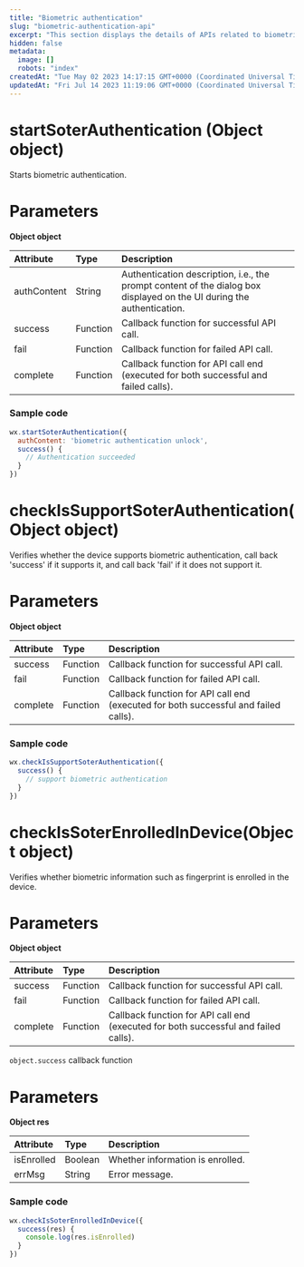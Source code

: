 ```yaml
---
title: "Biometric authentication"
slug: "biometric-authentication-api"
excerpt: "This section displays the details of APIs related to biometric authentication."
hidden: false
metadata: 
  image: []
  robots: "index"
createdAt: "Tue May 02 2023 14:17:15 GMT+0000 (Coordinated Universal Time)"
updatedAt: "Fri Jul 14 2023 11:19:06 GMT+0000 (Coordinated Universal Time)"
---
```

# startSoterAuthentication (Object object)

Starts biometric authentication.

# Parameters

**Object object**

| Attribute   | Type     | Description                                                                                                           |
| :---------- | :------- | :-------------------------------------------------------------------------------------------------------------------- |
| authContent | String   | Authentication description, i.e., the prompt content of the dialog box displayed on the UI during the authentication. |
| success     | Function | Callback function for successful API call.                                                                            |
| fail        | Function | Callback function for failed API call.                                                                                |
| complete    | Function | Callback function for API call end (executed for both successful and failed calls).                                   |

### Sample code

```javascript JavaScript
wx.startSoterAuthentication({
  authContent: 'biometric authentication unlock',
  success() {
  	// Authentication succeeded
  }
})
```

# checkIsSupportSoterAuthentication(Object object)

Verifies whether the device supports biometric authentication, call back 'success' if it supports it, and call back 'fail' if it does not support it.

# Parameters

**Object object**

| Attribute | Type     | Description                                                                         |
| :-------- | :------- | :---------------------------------------------------------------------------------- |
| success   | Function | Callback function for successful API call.                                          |
| fail      | Function | Callback function for failed API call.                                              |
| complete  | Function | Callback function for API call end (executed for both successful and failed calls). |

### Sample code

```javascript ,JavaScript
wx.checkIsSupportSoterAuthentication({
  success() {
  	// support biometric authentication
  }
})
```

# checkIsSoterEnrolledInDevice(Object object)

Verifies whether biometric information such as fingerprint is enrolled in the device.

# Parameters

**Object object**

| Attribute | Type     | Description                                                                         |
| :-------- | :------- | :---------------------------------------------------------------------------------- |
| success   | Function | Callback function for successful API call.                                          |
| fail      | Function | Callback function for failed API call.                                              |
| complete  | Function | Callback function for API call end (executed for both successful and failed calls). |

`object.success` callback function

# Parameters

**Object res**

| Attribute  | Type    | Description                      |
| :--------- | :------ | :------------------------------- |
| isEnrolled | Boolean | Whether information is enrolled. |
| errMsg     | String  | Error message.                   |

### Sample code

```javascript JavaScript
wx.checkIsSoterEnrolledInDevice({
  success(res) {
  	console.log(res.isEnrolled)
  }
})
```
